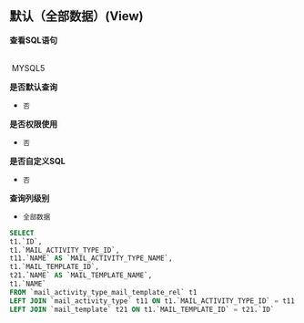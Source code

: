 ## 默认（全部数据）(View) <!-- {docsify-ignore-all} -->



<p class="panel-title"><b>查看SQL语句</b></p>
<br>

<el-row>
&nbsp;<el-tag @click="MYSQL5 = true">MYSQL5</el-tag>
</el-row>

<br>
<p class="panel-title"><b>是否默认查询</b></p>

* `否`

<p class="panel-title"><b>是否权限使用</b></p>

* `否`

<p class="panel-title"><b>是否自定义SQL</b></p>

* `否`

<p class="panel-title"><b>查询列级别</b></p>

* `全部数据`






<el-dialog v-model="MYSQL5" title="MYSQL5">

```sql
SELECT
t1.`ID`,
t1.`MAIL_ACTIVITY_TYPE_ID`,
t11.`NAME` AS `MAIL_ACTIVITY_TYPE_NAME`,
t1.`MAIL_TEMPLATE_ID`,
t21.`NAME` AS `MAIL_TEMPLATE_NAME`,
t1.`NAME`
FROM `mail_activity_type_mail_template_rel` t1 
LEFT JOIN `mail_activity_type` t11 ON t1.`MAIL_ACTIVITY_TYPE_ID` = t11.`ID` 
LEFT JOIN `mail_template` t21 ON t1.`MAIL_TEMPLATE_ID` = t21.`ID` 


```

</el-dialog>

<script>
 const { createApp } = Vue
  createApp({
    data() {
      return {
                MYSQL5 : false
        
      }
    },
    methods: {
    }
  }).use(ElementPlus).mount('#app')
</script>